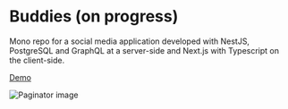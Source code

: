# Buddies (on progress)

Mono repo for a social media application developed with NestJS, PostgreSQL and GraphQL at a server-side and Next.js with Typescript on the client-side.

[Demo](https://buddies-frontend-o3z16c1nb-ordamari.vercel.app/)

![Paginator image](https://res.cloudinary.com/dif8yy3on/image/upload/v1686036736/szf63dtlicpjqdgykdry.jpg)
